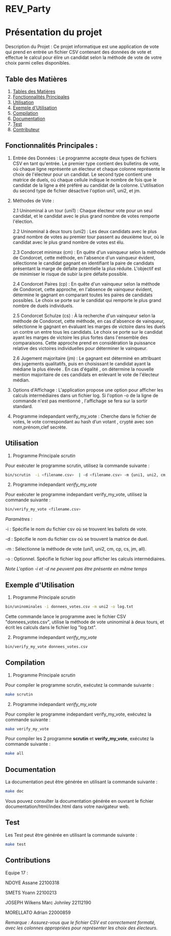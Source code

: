 # REV_Party


# Présentation du projet

Description du Projet :
Ce projet informatique est une application de vote qui prend en entrée un fichier CSV contenant des données de vote et effectue le calcul pour élire un candidat selon la méthode de vote de votre choix parmi celles disponibles.


## Table des Matières

1. [Tables des Matières](#table-des-matières)
2. [Fonctionnalités Principales](#fonctionnalités-principales)
3. [Utilisation](#utilisation)
4. [Exemple d'Utilisation](#exemple-dutilisation)
5. [Compilation](#compilation)
6. [Documentation](#documentation)
7. [Test](#test)
8. [Contributeur](#contributions)


## Fonctionnalités Principales :

1. Entrée des Données :
Le programme accepte deux types de fichiers CSV en tant qu'entrée. Le premier type contient des bulletins de vote, où chaque ligne représente un électeur et chaque colonne représente le choix de l'électeur pour un candidat. Le second type contient une matrice de duels, où chaque cellule indique le nombre de fois que le candidat de la ligne a été préféré au candidat de la colonne. L'utilisation du second type de fichier désactive l'option uni1, uni2, et jm.


2. Méthodes de Vote :
   
   2.1 Uninominal à un tour (uni1) : Chaque électeur vote pour un seul candidat, et le candidat avec le plus grand nombre de votes remporte l'élection.

   2.2 Uninominal à deux tours (uni2) : Les deux candidats avec le plus grand nombre de votes au premier tour passent au deuxième tour, où le candidat avec le plus grand nombre de votes est élu.

   2.3 Condorcet minimax (cm) : En quête d'un vainqueur selon la méthode de Condorcet, cette méthode, en l'absence d'un vainqueur évident, sélectionne le candidat gagnant en identifiant la paire de candidats présentant la marge de défaite potentielle la plus réduite. L'objectif est de minimiser le risque de subir la pire défaite possible.

   2.4 Condorcet Paires (cp) : En quête d'un vainqueur selon la méthode de Condorcet, cette approche, en l'absence de vainqueur évident, détermine le gagnant en comparant toutes les paires de candidats possibles. Le choix se porte sur le candidat qui remporte le plus grand nombre de duels individuels.

   2.5 Condorcet Schulze (cs) : À la recherche d'un vainqueur selon la méthode de Condorcet, cette méthode, en cas d'absence de vainqueur, sélectionne le gagnant en évaluant les marges de victoire dans les duels un contre un entre tous les candidats. Le choix se porte sur le candidat ayant les marges de victoire les plus fortes dans l'ensemble des comparaisons. Cette approche prend en considération la puissance relative des victoires individuelles pour déterminer le vainqueur.

   2.6 Jugement majoritaire (jm) : Le gagnant est déterminé en attribuant des jugements qualitatifs, puis en choisissant le candidat ayant la médiane la plus élevée . En cas d'égalité , on détermine la nouvelle mention majoritaire de ces candidats en enlevant le vote de l'électeur médian.

3. Options d'Affichage : 
L'application propose une option pour afficher les calculs intermédiaires dans un fichier log. Si l'option -o de la ligne de commande n'est pas mentionné , l'affichage se fera sur la sortir standard.

4. Programme indepandant verify_my_vote :
Cherche dans le fichier de votes, le vote correspondant au hash d’un votant , crypté avec son nom,prénom,clef secrète.
     

## Utilisation


1. Programme Principale *scrutin*

Pour exécuter le programme scrutin, utilisez la commande suivante :

```bash
bin/scrutin  -i <filename.csv>  | -d <filename.csv> -m {uni1, uni2, cm, cp, cs, jm, all} [-o <log_file>]
```

2. Programme indepandant *verify_my_vote*
   
Pour exécuter le programme indepandant verify_my_vote, utilisez la commande suivante :

```bash
bin/verify_my_vote <filename.csv> 
```




*Paramètres :*

-i : Spécifie le nom du fichier csv où se trouvent les ballots de vote.

-d : Spécifie le nom du fichier csv où se trouvent la matrice de duel.

-m : Sélectionne la méthode de vote (uni1, uni2, cm, cp, cs, jm, all).

-o : Optionnel. Spécifie le fichier log pour afficher les calculs intermédiaires.

*Note L'option -i et -d ne peuvent pas être présente en même temps*



## Exemple d'Utilisation 



1. Programme Principale *scrutin*

```bash
bin/uninominales -i donnees_votes.csv -m uni2 -o log.txt
```

Cette commande lance le programme avec le fichier CSV "donnees_votes.csv", utilise la méthode de vote uninominal à deux tours, et écrit les calculs dans le fichier log "log.txt".

2. Programme indepandant *verify_my_vote*
```bash
bin/verify_my_vote donnees_votes.csv
```


## Compilation

1. Programme Principale *scrutin*
   
Pour compiler le programme scrutin, exécutez la commande suivante :

```bash
make scrutin
```
2. Programme indepandant *verify_my_vote*
   
Pour compiler le programme indepandant verify_my_vote, exécutez la commande suivante :

```bash
make verify_my_vote
```

Pour compiler les 2 programme **scrutin** et **verify_my_vote**, exécutez la commande suivante :
```bash
make all
```


## Documentation

La documentation peut être générée en utilisant la commande suivante :

```bash
make doc
```

Vous pouvez consulter la documentation générée en ouvrant le fichier documentation/html/index.html dans votre navigateur web.


## Test
Les Test peut être générée en utilisant la commande suivante :

```bash
make test
```

## Contributions

Equipe 17 :

NDOYE Assane 22100318

SMETS Yoann  22100213 

JOSEPH Wilkens Marc Johnley 22112190  

MORELLATO Adrian 22000859

*Remarque :*
*Assurez-vous que le fichier CSV est correctement formaté, avec les colonnes appropriées pour représenter les choix des électeurs.*

